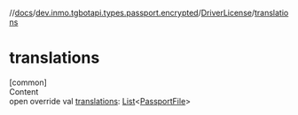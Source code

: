 //[docs](../../../index.md)/[dev.inmo.tgbotapi.types.passport.encrypted](../index.md)/[DriverLicense](index.md)/[translations](translations.md)



# translations  
[common]  
Content  
open override val [translations](translations.md): [List](https://kotlinlang.org/api/latest/jvm/stdlib/kotlin.collections/-list/index.html)<[PassportFile](../-passport-file/index.md)>  



